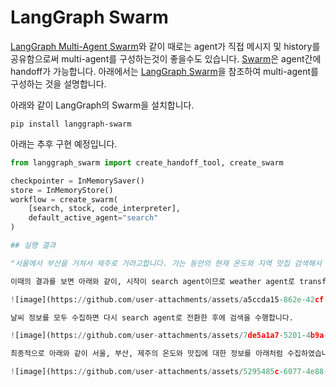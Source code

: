 # LangGraph Swarm

[LangGraph Multi-Agent Swarm](https://github.com/langchain-ai/langgraph-swarm-py/tree/main)와 같이 때로는 agent가 직접 메시지 및 history를 공유함으로써 multi-agent를 구성하는것이 좋을수도 있습니다. [Swarm](https://github.com/openai/swarm)은 agent간에 handoff가 가능합니다. 아래에서는 [LangGraph Swarm](https://www.youtube.com/watch?v=iqXn6Oiis4Q)을 참조하여 multi-agent를 구성하는 것을 설명합니다.

아래와 같이 LangGraph의 Swarm을 설치합니다.

```text
pip install langgraph-swarm
```

아래는 추후 구현 예정입니다. 

```python
from langgraph_swarm import create_handoff_tool, create_swarm

checkpointer = InMemorySaver()
store = InMemoryStore()
workflow = create_swarm(
    [search, stock, code_interpreter],
    default_active_agent="search"
)

## 실행 결과

"서울에서 부산을 거쳐서 제주로 가려고합니다. 가는 동안의 현재 온도와 지역 맛집 검색해서 추천해주세요."로 입력후 결과를 확인합니다.

이때의 결과를 보면 아래와 같이, 시작이 search agent이므로 weather agent로 transfer하고 날씨 정보를 수집합니다.

![image](https://github.com/user-attachments/assets/a5ccda15-862e-42cf-98e4-305e17c6e461)

날씨 정보를 모두 수집하면 다시 search agent로 전환한 후에 검색을 수행합니다.

![image](https://github.com/user-attachments/assets/7de5a1a7-5201-4b9a-b7aa-b1e248615338)

최종적으로 아래와 같이 서울, 부산, 제주의 온도와 맛집에 대한 정보를 아래처럼 수집하였습니다.

![image](https://github.com/user-attachments/assets/5295485c-6077-4e88-9065-69e3b6b1f185)
